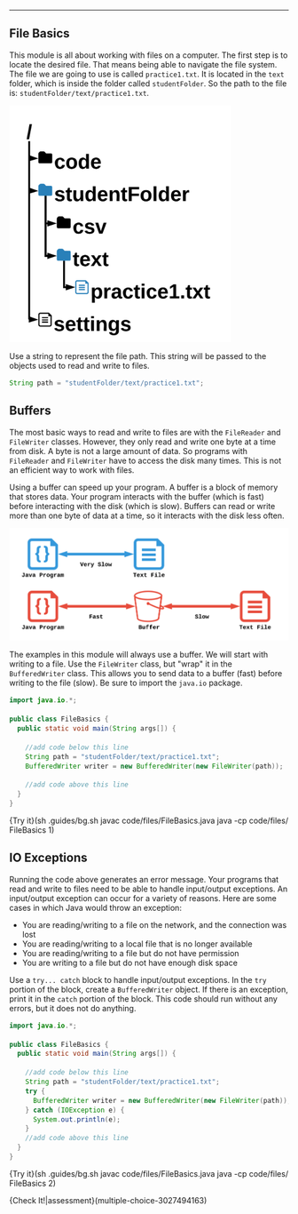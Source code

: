 ----------

## File Basics

This module is all about working with files on a computer. The first step is to locate the desired file. That means being able to navigate the file system. The file we are going to use is called `practice1.txt`. It is located in the `text` folder, which is inside the folder called `studentFolder`.  So the path to the file is: `studentFolder/text/practice1.txt`.

![File Path](.guides/img/file-path.png)

Use a string to represent the file path. This string will be passed to the objects used to read and write to files. 

```java
String path = "studentFolder/text/practice1.txt";
```

## Buffers

The most basic ways to read and write to files are with the `FileReader` and `FileWriter` classes. However, they only read and write one byte at a time from disk. A byte is not a large amount of data. So programs with `FileReader` and `FileWriter` have to access the disk many times. This is not an efficient way to work with files.

Using a buffer can speed up your program. A buffer is a block of memory that stores data. Your program interacts with the buffer (which is fast) before interacting with the disk (which is slow). Buffers can read or write more than one byte of data at a time, so it interacts with the disk less often.

![Buffer](.guides/img/buffer.png)

The examples in this module will always use a buffer. We will start with writing to a file. Use the `FileWriter` class, but "wrap" it in the `BufferedWriter` class. This allows you to send data to a buffer (fast) before writing to the file (slow). Be sure to import the `java.io` package. 

```java
import java.io.*;

public class FileBasics {
  public static void main(String args[]) {
    
    //add code below this line
    String path = "studentFolder/text/practice1.txt";
    BufferedWriter writer = new BufferedWriter(new FileWriter(path));
    
    //add code above this line
  }
}
```

{Try it}(sh .guides/bg.sh javac code/files/FileBasics.java java -cp code/files/ FileBasics 1)

## IO Exceptions

Running the code above generates an error message. Your programs that read and write to files need to be able to handle input/output exceptions. An input/output exception can occur for a variety of reasons. Here are some cases in which Java would throw an exception:
  
  * You are reading/writing to a file on the network, and the connection was lost
  * You are reading/writing to a local file that is no longer available
  * You are reading/writing to a file but do not have permission
  * You are writing to a file but do not have enough disk space
  
Use a `try... catch` block to handle input/output exceptions. In the `try` portion of the block, create a `BufferedWriter` object. If there is an exception, print it in the `catch` portion of the block. This code should run without any errors, but it does not do anything.

```java
import java.io.*;

public class FileBasics {
  public static void main(String args[]) {
    
    //add code below this line
    String path = "studentFolder/text/practice1.txt";
    try {
      BufferedWriter writer = new BufferedWriter(new FileWriter(path));
    } catch (IOException e) {
      System.out.println(e);
    }
    //add code above this line
  }
}
```

{Try it}(sh .guides/bg.sh javac code/files/FileBasics.java java -cp code/files/ FileBasics 2)

{Check It!|assessment}(multiple-choice-3027494163)
